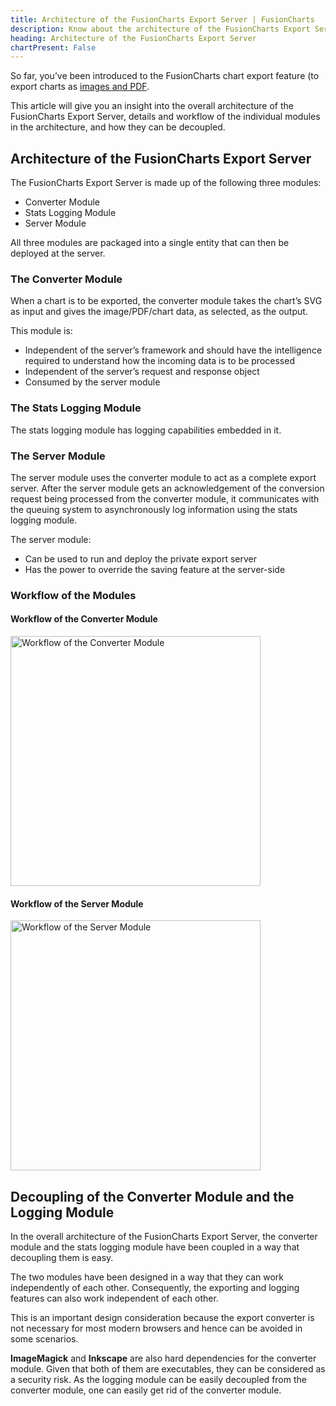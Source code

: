 ```yaml
---
title: Architecture of the FusionCharts Export Server | FusionCharts
description: Know about the architecture of the FusionCharts Export Server. Learn how it enables exporting charts to various formats with ease. Read now on our site!
heading: Architecture of the FusionCharts Export Server
chartPresent: False
---
```


So far, you’ve been introduced to the FusionCharts chart export feature (to export charts as [images and PDF](/exporting-charts/using-fc-export-server/exporting-charts-as-image-and-pdf).

This article will give you an insight into the overall architecture of the FusionCharts Export Server, details and workflow of the individual modules in the architecture, and how they can be decoupled.

## Architecture of the FusionCharts Export Server

The FusionCharts Export Server is made up of the following three modules:

* Converter Module
* Stats Logging Module
* Server Module

All three modules are packaged into a single entity that can then be deployed at the server.

### The Converter Module

When a chart is to be exported, the converter module takes the chart’s SVG as input and gives the image/PDF/chart data, as selected, as the output.

This module is:

* Independent of the server’s framework and should have the intelligence required to understand how the incoming data is to be processed
* Independent of the server’s request and response object
* Consumed by the server module

### The Stats Logging Module

The stats logging module has logging capabilities embedded in it.

### The Server Module

The server module uses the converter module to act as a complete export server. After the server module gets an acknowledgement of the conversion request being processed from the converter module, it communicates with the queuing system to asynchronously log information using the stats logging module.

The server module:

* Can be used to run and deploy the private export server
* Has the power to override the saving feature at the server-side

### Workflow of the Modules

#### Workflow of the Converter Module

<img src="{% site.BASE_URL %}/images/workflow-of-the-converter-module.jpg" width="auto" height="400" alt="Workflow of the Converter Module">

#### Workflow of the Server Module

<img src="{% site.BASE_URL %}/images/workflow-of-the-server-module.jpg" width="400" height="auto" alt="Workflow of the Server Module">

## Decoupling of the Converter Module and the Logging Module

In the overall architecture of the FusionCharts Export Server, the converter module and the stats logging module have been coupled in a way that decoupling them is easy.

The two modules have been designed in a way that they can work independently of each other. Consequently, the exporting and logging features can also work independent of each other. 

This is an important design consideration because the export converter is not necessary for most modern browsers and hence can be avoided in some scenarios.

__ImageMagick__ and __Inkscape__ are also hard dependencies for the converter module. Given that both of them are executables, they can be considered as a security risk. As the logging module can be easily decoupled from the converter module, one can easily get rid of the converter module.
